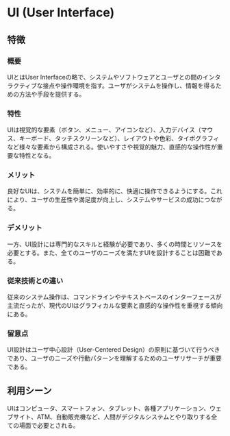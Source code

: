 # UI (User Interface)
## 特徴
### 概要
UIとはUser Interfaceの略で、システムやソフトウェアとユーザとの間のインタラクティブな接点や操作環境を指す。ユーザがシステムを操作し、情報を得るための方法や手段を提供する。

### 特性
UIは視覚的な要素（ボタン、メニュー、アイコンなど）、入力デバイス（マウス、キーボード、タッチスクリーンなど）、レイアウトや色彩、タイポグラフィなど様々な要素から構成される。使いやすさや視覚的魅力、直感的な操作性が重要な特性となる。

### メリット
良好なUIは、システムを簡単に、効率的に、快適に操作できるようにする。これにより、ユーザの生産性や満足度が向上し、システムやサービスの成功につながる。

### デメリット
一方、UI設計には専門的なスキルと経験が必要であり、多くの時間とリソースを必要とする。また、全てのユーザのニーズを満たすUIを設計することは困難である。

### 従来技術との違い
従来のシステム操作は、コマンドラインやテキストベースのインターフェースが主流だったが、現代のUIはグラフィカルな要素と直感的な操作性を重視する傾向にある。

### 留意点
UI設計はユーザ中心設計（User-Centered Design）の原則に基づいて行うべきであり、ユーザのニーズや行動パターンを理解するためのユーザリサーチが重要である。

## 利用シーン
UIはコンピュータ、スマートフォン、タブレット、各種アプリケーション、ウェブサイト、ATM、自動販売機など、人間がデジタルシステムとやり取りする全ての場面で必要とされる。